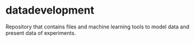 # datadevelopment
Repository that contains files and machine learning tools to model data and present data of experiments. 
